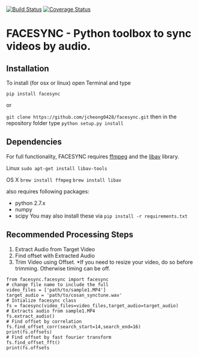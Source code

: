 [![Build Status](https://travis-ci.org/jcheong0428/facesync.svg?branch=master)](https://travis-ci.org/jcheong0428/facesync)
[![Coverage Status](https://coveralls.io/repos/github/jcheong0428/facesync/badge.svg?branch=master)](https://coveralls.io/github/jcheong0428/facesync?branch=master)

# FACESYNC - Python toolbox to sync videos by audio. 

## Installation 

To install (for osx or linux) open Terminal and type 

`pip install facesync`

or

`git clone https://github.com/jcheong0428/facesync.git`
then in the repository folder type
`python setup.py install`


## Dependencies
For full functionality, FACESYNC requires [ffmpeg](https://ffmpeg.org/) and the [libav](https://libav.org/) library. 

Linux
`sudo apt-get install libav-tools`

OS X
`brew install ffmpeg`
`brew install libav`

also requires following packages: 
- python 2.7.x
- numpy 
- scipy 
You may also install these via `pip install -r requirements.txt`

## Recommended Processing Steps 
1. Extract Audio from Target Video 
2. Find offset with Extracted Audio 
3. Trim Video using Offset. 
*If you need to resize your video, do so before trimming.
Otherwise timing can be off. 

```
from facesync.facesync import facesync
# change file name to include the full 
video_files = ['path/to/sample1.MP4']
target_audio = 'path/to/cosan_synctune.wav'
# Intialize facesync class
fs = facesync(video_files=video_files,target_audio=target_audio)
# Extracts audio from sample1.MP4
fs.extract_audio()
# Find offset by correlation 
fs.find_offset_corr(search_start=14,search_end=16)
print(fs.offsets)
# Find offset by fast fourier transform 
fs.find_offset_fft()
print(fs.offsets
```
